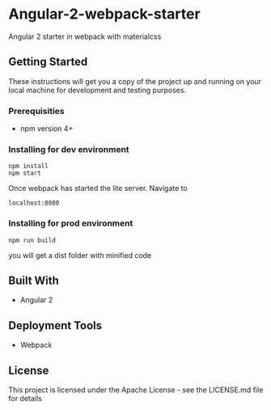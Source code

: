# Angular-2-webpack-starter
Angular 2 starter in webpack with materialcss

## Getting Started
These instructions will get you a copy of the project up and running on your local machine for development and testing purposes.

### Prerequisities
* npm version  4+

### Installing for dev environment
```
npm install
npm start 
```
Once webpack has started the lite server. Navigate to 
```
localhost:8080
```

### Installing for prod environment
```
npm run build
```

you will get a dist folder with minified code



## Built With
* Angular 2 


## Deployment Tools
* Webpack


## License
This project is licensed under the Apache License - see the LICENSE.md file for details
